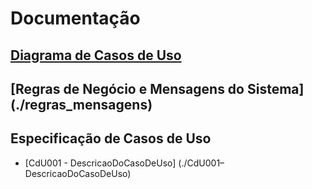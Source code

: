 # Documentação

## [Diagrama de Casos de Uso](./diagrama-caso-de-uso)

## [Regras de Negócio e Mensagens do Sistema] (./regras_mensagens)

## Especificação de Casos de Uso
 - [CdU001 - DescricaoDoCasoDeUso] (./CdU001–DescricaoDoCasoDeUso)
